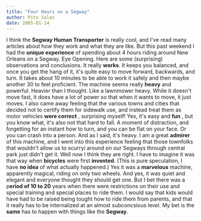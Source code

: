 ```yaml
---
title: "Four Hours on a Segway"
author: Pito Salas
date: 2005-01-14
---
```




I think the **Segway Human Transporter** is really cool, and I've read many
articles about how they work and what they are like. But this past weekend I
had the **unique experience** of spending about 4 hours riding around New
Orleans on a Segway. Eye Opening. Here are some (surprising) observations and
conclusions. It really **works**. It keeps you balanced, and once you get the
hang of it, it's quite easy to move forward, backwards, and turn. It takes
about 10 minutes to be able to work it safely and then maybe another 30 to
feel proficient. The machine seems really **heavy** and powerful. Heavier than
I thought. Like a lawnmower heavy. While it doesn't move fast, it does have a
lot of power so that when it wants to move, it just moves. I also came away
feeling that the various towns and cities that decided not to certify them for
sidewalk use, and instead treat them as motor vehicles **were correct** ,
surprising myself! Yes, it's easy and **fun** , but you know what, it's also
not that hard to fall. A moment of distraction, and forgetting for an instant
how to turn, and you can be flat on your face. Or you can crash into a person.
And as I said, it's heavy. I am a great **admirer** of this machine, and I
went into this experience feeling that those townfolks that wouldn't allow us
to scurryi around on our Segways through central park just didn't get it. Well
now I think they are right. I have to imagine it was that way when
**bicycles** were first **invented**. (This is pure speculation, I have **no
idea** of what actually happened.)  Yes it was a **marvelous** machine,
apparently magical, riding on only two wheels. And yes, it was quiet and
elegant and everyone thought they should get one. But I bet there was a
p**eriod of 10 to 20** years when there were restrictions on their use and
special training and special places to ride them.  I would say that kids would
have had to be raised being tought how to ride them from parents, and that it
really has to be internalized at an almost subconcsious level. My bet is the
**same** has to happen with things like the **Segway**.


